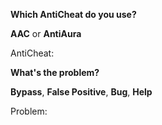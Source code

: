 **Which AntiCheat do you use?**

**AAC** or **AntiAura**

AntiCheat: 

**What's the problem?**

**Bypass**, **False Positive**, **Bug**, **Help**

Problem: 
